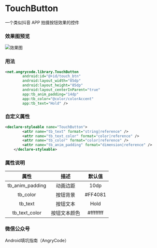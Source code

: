 # TouchButton

一个类似抖音 APP 拍摄按钮效果的控件

### 效果图预览

![效果图](https://wx4.sinaimg.cn/large/5f90ffefgy1g7u1lwmyzjg20f40qoqv6.gif)

### 用法

```xml
<net.angrycode.library.TouchButton
        android:id="@+id/touch_btn"
        android:layout_width="85dp"
        android:layout_height="85dp"
        android:layout_centerInParent="true"
        app:tb_anim_padding="14dp"
        app:tb_color="@color/colorAccent"
        app:tb_text="Hold" />
```

### 自定义属性

```xml
<declare-styleable name="TouchButton">
        <attr name="tb_text" format="string|reference" />
        <attr name="tb_text_color" format="color|reference" />
        <attr name="tb_color" format="color|reference" />
        <attr name="tb_anim_padding" format="dimension|reference" />
    </declare-styleable>
```

### 属性说明

|       属性        |   描述   |    默认值    |
| :-------------: | :----: | :-------: |
| tb_anim_padding |  动画边距  |   10dp    |
|    tb_color     |  按钮背景  |  #FF4081  |
|     tb_text     |  按钮文本  |   Hold    |
|  tb_text_color  | 按钮文本颜色 | #ffffffff |

### 微信公众号

Android填坑指南（AngryCode）









